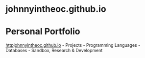 # johnnyintheoc.github.io
<h1>Personal Portfolio</h1>
<a href="https://johnnyintheoc.github.io">httpjohnnyintheoc.github.io</a>
- Projects
- Programming Languages
- Databases
- Sandbox, Research & Development


